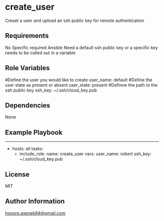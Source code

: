 create_user
=========

Creaet a user and upload an ssh public key for remote authentication

Requirements
------------

No Specific required Ansible
Need a default ssh public key or a specific key needs to be called out in a variable 

Role Variables
--------------

#Define the user you would like to create
user_name: default
#Define the user state as present or absent
user_state: present
#Definne the path to the ssh public key
ssh_key: ~/.ssh/cloud_key.pub




Dependencies
------------

None

Example Playbook
----------------

---
- hosts: all
  tasks:
     - include_role:
         name: create_user
       vars:
         user_name: robert
         ssh_key: ~/.ssh/cloud_key.pub


License
-------

MIT

Author Information
------------------

honore.asenek94@gmail.com
